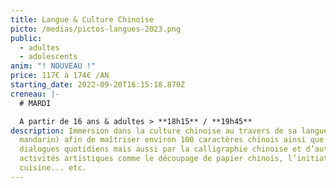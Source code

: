 ```yaml
---
title: Langue & Culture Chinoise
picto: /medias/pictos-langues-2023.png
public:
  - adultes
  - adolescents
anim: "! NOUVEAU !"
price: 117€ à 174€ /AN
starting_date: 2022-09-20T16:15:18.870Z
creneau: |-
  # MARDI

  A partir de 16 ans & adultes > **18h15** / **19h45**
description: Immersion dans la culture chinoise au travers de sa langue (le
  mandarin) afin de maîtriser environ 100 caractères chinois ainsi que des
  dialogues quotidiens mais aussi par la calligraphie chinoise et d’autres
  activités artistiques comme le découpage de papier chinois, l’initiation à la
  cuisine... etc.
---
```

